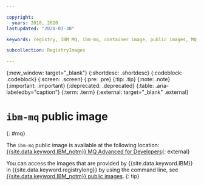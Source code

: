 ```yaml
---

copyright:
  years: 2018, 2020
lastupdated: "2020-01-30"

keywords: registry, IBM MQ, ibm-mq, container image, public images, MQ,

subcollection: RegistryImages

---
```


{:new_window: target="_blank"}
{:shortdesc: .shortdesc}
{:codeblock: .codeblock}
{:screen: .screen}
{:pre: .pre}
{:tip: .tip}
{:note: .note}
{:important: .important}
{:deprecated: .deprecated}
{:table: .aria-labeledby="caption"}
{:term: .term}
{:external: target="_blank" .external}

# `ibm-mq` public image
{: #mq}

The `ibm-mq` public image is available at the following location: [{{site.data.keyword.IBM_notm}} MQ Advanced for Developers](https://hub.docker.com/r/ibmcom/mq/){: external}

You can access the images that are provided by {{site.data.keyword.IBM}} in {{site.data.keyword.registrylong}} by using the command line, see [{{site.data.keyword.IBM_notm}} public images](/docs/Registry?topic=registry-public_images#public_images).
{: tip}
